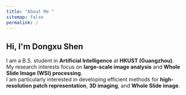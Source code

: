 ```yaml
---
title: "About Me "
sitemap: false
permalink: /
---
```


## Hi, I'm Dongxu Shen 

I am a B.S. student in **Artificial Intelligence** at **HKUST (Guangzhou)**.  
My research interests focus on **large-scale image analysis** and **Whole Slide Image (WSI) processing**.  
I am particularly interested in developing efficient methods for **high-resolution patch representation**, **3D imaging**, and **Whole Slide image**.
